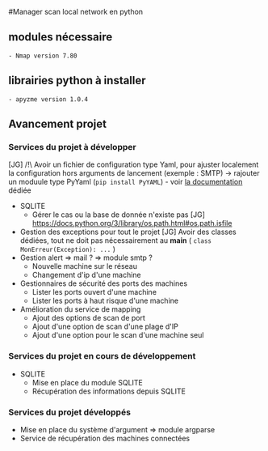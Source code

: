 #Manager scan local network en python

## modules nécessaire

	- Nmap version 7.80

## librairies python à installer

	- apyzme version 1.0.4

## Avancement projet

### Services du projet à développer

[JG] 
	/!\ Avoir un fichier de configuration type Yaml, pour ajuster localement la configuration hors arguments de lancement (exemple : SMTP) 
	-> rajouter un moduule type PyYaml (`pip install PyYAML`) - voir [la documentation](https://pyyaml.org/wiki/PyYAMLDocumentation) dédiée 

* SQLITE
	* Gérer le cas ou la base de donnée n'existe pas
	[JG] https://docs.python.org/3/library/os.path.html#os.path.isfile 
* Gestion des exceptions pour tout le projet 
	[JG] Avoir des classes dédiées, tout ne doit pas nécessairement au __main__ ( `class MonErreur(Exception): ...` ) 
* Gestion alert => mail ? => module smtp ?
	* Nouvelle machine sur le réseau
	* Changement d'ip d'une machine
* Gestionnaires de sécurité des ports des machines
	* Lister les ports ouvert d'une machine
	* Lister les ports à haut risque d'une machine
* Amélioration du service de mapping
	* Ajout des options de scan de port
	* Ajout d'une option de scan d'une plage d'IP
	* Ajout d'une option pour le scan d'une machine seul

### Services du projet en cours de développement

* SQLITE
	* Mise en place du module SQLITE
	* Récupération des informations depuis SQLITE

### Services du projet développés

* Mise en place du système d'argument => module argparse
* Service de récupération des machines connectées